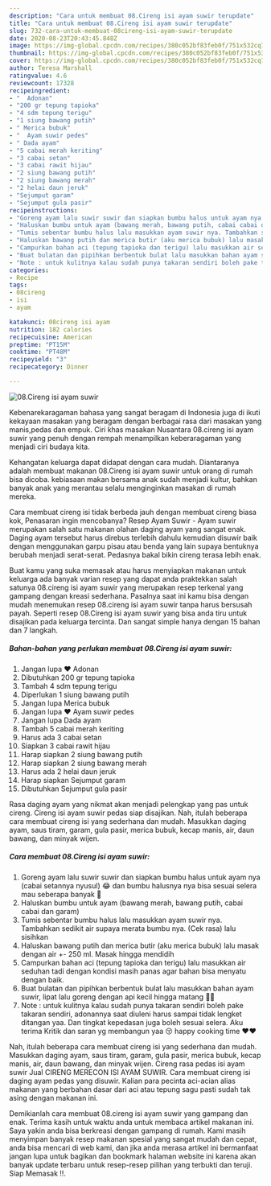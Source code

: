 ```yaml
---
description: "Cara untuk membuat 08.Cireng isi ayam suwir terupdate"
title: "Cara untuk membuat 08.Cireng isi ayam suwir terupdate"
slug: 732-cara-untuk-membuat-08cireng-isi-ayam-suwir-terupdate
date: 2020-08-23T20:43:45.848Z
image: https://img-global.cpcdn.com/recipes/380c052bf83feb0f/751x532cq70/08cireng-isi-ayam-suwir-foto-resep-utama.jpg
thumbnail: https://img-global.cpcdn.com/recipes/380c052bf83feb0f/751x532cq70/08cireng-isi-ayam-suwir-foto-resep-utama.jpg
cover: https://img-global.cpcdn.com/recipes/380c052bf83feb0f/751x532cq70/08cireng-isi-ayam-suwir-foto-resep-utama.jpg
author: Teresa Marshall
ratingvalue: 4.6
reviewcount: 17328
recipeingredient:
- "  Adonan"
- "200 gr tepung tapioka"
- "4 sdm tepung terigu"
- "1 siung bawang putih"
- " Merica bubuk"
- "  Ayam suwir pedes"
- " Dada ayam"
- "5 cabai merah keriting"
- "3 cabai setan"
- "3 cabai rawit hijau"
- "2 siung bawang putih"
- "2 siung bawang merah"
- "2 helai daun jeruk"
- "Sejumput garam"
- "Sejumput gula pasir"
recipeinstructions:
- "Goreng ayam lalu suwir suwir dan siapkan bumbu halus untuk ayam nya (cabai setannya nyusul) 😂 dan bumbu halusnya nya bisa sesuai selera mau seberapa banyak 🤗"
- "Haluskan bumbu untuk ayam (bawang merah, bawang putih, cabai cabai dan garam)"
- "Tumis sebentar bumbu halus lalu masukkan ayam suwir nya. Tambahkan sedikit air supaya merata bumbu nya. (Cek rasa) lalu sisihkan"
- "Haluskan bawang putih dan merica butir (aku merica bubuk) lalu masak dengan air +- 250 ml. Masak hingga mendidih"
- "Campurkan bahan aci (tepung tapioka dan terigu) lalu masukkan air seduhan tadi dengan kondisi masih panas agar bahan bisa menyatu dengan baik."
- "Buat bulatan dan pipihkan berbentuk bulat lalu masukkan bahan ayam suwir, lipat lalu goreng dengan api kecil hingga matang 🤗🤗"
- "Note : untuk kulitnya kalau sudah punya takaran sendiri boleh pake takaran sendiri, adonannya saat diuleni harus sampai tidak lengket ditangan yaa. Dan tingkat kepedasan juga boleh sesuai selera. Aku terima Kritik dan saran yg membangun yaa 😚 happy cooking time ❤❤"
categories:
- Recipe
tags:
- 08cireng
- isi
- ayam

katakunci: 08cireng isi ayam 
nutrition: 182 calories
recipecuisine: American
preptime: "PT15M"
cooktime: "PT48M"
recipeyield: "3"
recipecategory: Dinner

---
```



![08.Cireng isi ayam suwir](https://img-global.cpcdn.com/recipes/380c052bf83feb0f/751x532cq70/08cireng-isi-ayam-suwir-foto-resep-utama.jpg)

Kebenarekaragaman bahasa yang sangat beragam di Indonesia juga di ikuti kekayaan masakan yang beragam dengan berbagai rasa dari masakan yang manis,pedas dan empuk. Ciri khas masakan Nusantara 08.cireng isi ayam suwir yang penuh dengan rempah menampilkan keberaragaman yang menjadi ciri budaya kita.


Kehangatan keluarga dapat didapat dengan cara mudah. Diantaranya adalah membuat makanan 08.Cireng isi ayam suwir untuk orang di rumah bisa dicoba. kebiasaan makan bersama anak sudah menjadi kultur, bahkan banyak anak yang merantau selalu menginginkan masakan di rumah mereka.

Cara membuat cireng isi tidak berbeda jauh dengan membuat cireng biasa kok, Penasaran ingin mencobanya? Resep Ayam Suwir - Ayam suwir merupakan salah satu makanan olahan daging ayam yang sangat enak. Daging ayam tersebut harus direbus terlebih dahulu kemudian disuwir baik dengan menggunakan garpu pisau atau benda yang lain supaya bentuknya berubah menjadi serat-serat. Pedasnya bakal bikin cireng terasa lebih enak.

Buat kamu yang suka memasak atau harus menyiapkan makanan untuk keluarga ada banyak varian resep yang dapat anda praktekkan salah satunya 08.cireng isi ayam suwir yang merupakan resep terkenal yang gampang dengan kreasi sederhana. Pasalnya saat ini kamu bisa dengan mudah menemukan resep 08.cireng isi ayam suwir tanpa harus bersusah payah.
Seperti resep 08.Cireng isi ayam suwir yang bisa anda tiru untuk disajikan pada keluarga tercinta. Dan sangat simple hanya dengan 15 bahan dan 7 langkah.


<!--inarticleads1-->

##### Bahan-bahan yang perlukan membuat 08.Cireng isi ayam suwir:

1. Jangan lupa  ❤ Adonan
1. Dibutuhkan 200 gr tepung tapioka
1. Tambah 4 sdm tepung terigu
1. Diperlukan 1 siung bawang putih
1. Jangan lupa  Merica bubuk
1. Jangan lupa  ❤ Ayam suwir pedes
1. Jangan lupa  Dada ayam
1. Tambah 5 cabai merah keriting
1. Harus ada 3 cabai setan
1. Siapkan 3 cabai rawit hijau
1. Harap siapkan 2 siung bawang putih
1. Harap siapkan 2 siung bawang merah
1. Harus ada 2 helai daun jeruk
1. Harap siapkan Sejumput garam
1. Dibutuhkan Sejumput gula pasir


Rasa daging ayam yang nikmat akan menjadi pelengkap yang pas untuk cireng. Cireng isi ayam suwir pedas siap disajikan. Nah, itulah beberapa cara membuat cireng isi yang sederhana dan mudah. Masukkan daging ayam, saus tiram, garam, gula pasir, merica bubuk, kecap manis, air, daun bawang, dan minyak wijen. 

<!--inarticleads2-->

##### Cara membuat  08.Cireng isi ayam suwir:

1. Goreng ayam lalu suwir suwir dan siapkan bumbu halus untuk ayam nya (cabai setannya nyusul) 😂 dan bumbu halusnya nya bisa sesuai selera mau seberapa banyak 🤗
1. Haluskan bumbu untuk ayam (bawang merah, bawang putih, cabai cabai dan garam)
1. Tumis sebentar bumbu halus lalu masukkan ayam suwir nya. Tambahkan sedikit air supaya merata bumbu nya. (Cek rasa) lalu sisihkan
1. Haluskan bawang putih dan merica butir (aku merica bubuk) lalu masak dengan air +- 250 ml. Masak hingga mendidih
1. Campurkan bahan aci (tepung tapioka dan terigu) lalu masukkan air seduhan tadi dengan kondisi masih panas agar bahan bisa menyatu dengan baik.
1. Buat bulatan dan pipihkan berbentuk bulat lalu masukkan bahan ayam suwir, lipat lalu goreng dengan api kecil hingga matang 🤗🤗
1. Note : untuk kulitnya kalau sudah punya takaran sendiri boleh pake takaran sendiri, adonannya saat diuleni harus sampai tidak lengket ditangan yaa. Dan tingkat kepedasan juga boleh sesuai selera. Aku terima Kritik dan saran yg membangun yaa 😚 happy cooking time ❤❤


Nah, itulah beberapa cara membuat cireng isi yang sederhana dan mudah. Masukkan daging ayam, saus tiram, garam, gula pasir, merica bubuk, kecap manis, air, daun bawang, dan minyak wijen. Cireng rasa pedas isi ayam suwir Jual CIRENG MERECON ISI AYAM SUWIR. Cara membuat cireng isi daging ayam pedas yang disuwir. Kalian para pecinta aci-acian alias makanan yang berbahan dasar dari aci atau tepung sagu pasti sudah tak asing dengan makanan ini. 

Demikianlah cara membuat 08.cireng isi ayam suwir yang gampang dan enak. Terima kasih untuk waktu anda untuk membaca artikel makanan ini. Saya yakin anda bisa berkreasi dengan gampang di rumah. Kami masih menyimpan banyak resep makanan spesial yang sangat mudah dan cepat, anda bisa mencari di web kami, dan jika anda merasa artikel ini bermanfaat jangan lupa untuk bagikan dan bookmark halaman website ini karena akan banyak update terbaru untuk resep-resep pilihan yang terbukti dan teruji. Siap Memasak !!. 
